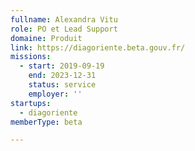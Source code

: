 ```yaml
---
fullname: Alexandra Vitu
role: PO et Lead Support
domaine: Produit
link: https://diagoriente.beta.gouv.fr/
missions:
  - start: 2019-09-19
    end: 2023-12-31
    status: service
    employer: ''
startups:
  - diagoriente
memberType: beta

---
```



